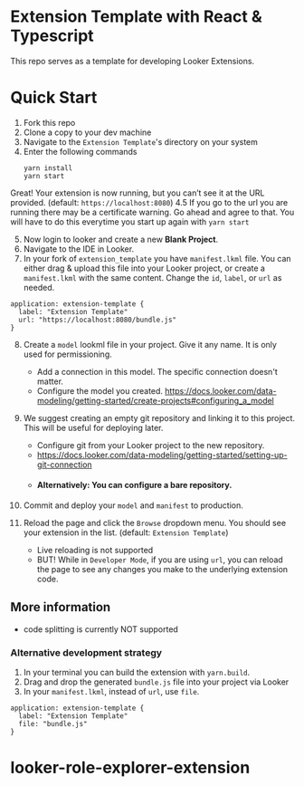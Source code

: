 # Extension Template with React & Typescript

This repo serves as a template for developing Looker Extensions.

# Quick Start

1. Fork this repo
2. Clone a copy to your dev machine
3. Navigate to the `Extension Template`'s directory on your system
4. Enter the following commands
    ```
    yarn install
    yarn start
    ```

Great! Your extension is now running, but you can’t see it at the URL provided.
(default: `https://localhost:8080`)
4.5 If you go to the url you are running there may be a certificate warning. Go ahead and agree to that.
You will have to do this everytime you start up again with `yarn start`


5. Now login to looker and create a new __Blank Project__.
6. Navigate to the IDE in Looker.
7. In your fork of `extension_template` you have `manifest.lkml` file. You can either drag & upload this file into your Looker project, or create a `manifest.lkml` with the same content. Change the `id`, `label`, or `url` as needed.
 
```
application: extension-template {
  label: "Extension Template"
  url: "https://localhost:8080/bundle.js"
}
```

8. Create a `model` lookml file in your project. Give it any name. It is only used for permissioning.
    - Add a connection in this model. The specific connection doesn't matter.
    - Configure the model you created. https://docs.looker.com/data-modeling/getting-started/create-projects#configuring_a_model
  
9. We suggest creating an empty git repository and linking it to this project. This will be useful for deploying later.
    - Configure git from your Looker project to the new repository.
    - https://docs.looker.com/data-modeling/getting-started/setting-up-git-connection
    - #### Alternatively: You can configure a bare repository.

10. Commit and deploy your `model` and `manifest` to production.
11. Reload the page and click the `Browse` dropdown menu. You should see your extension in the list. (default: `Extension Template`)
    - Live reloading is not supported
    - BUT! While in `Developer Mode`, if you are using `url`, you can reload the page to see any changes you make to the underlying extension code.



## More information
 - code splitting is currently NOT supported


### Alternative development strategy
1. In your terminal you can build the extension with `yarn.build`.
2. Drag and drop the generated `bundle.js` file into your project via Looker
3. In your `manifest.lkml`, instead of `url`, use `file`.
```
application: extension-template {
  label: "Extension Template"
  file: "bundle.js"
}
```
# looker-role-explorer-extension
